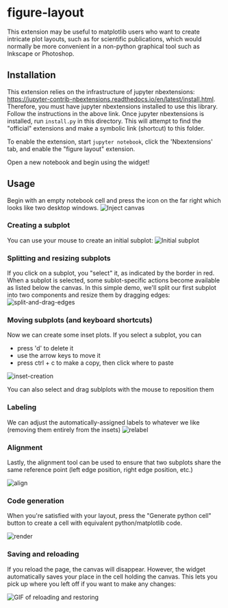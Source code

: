 # figure-layout

This extension may be useful to matplotlib users who want to create intricate plot layouts, such as for scientific publications, which would normally be more convenient in a non-python graphical tool such as Inkscape or Photoshop. 

## Installation
This extension relies on the infrastructure of jupyter nbextensions: https://jupyter-contrib-nbextensions.readthedocs.io/en/latest/install.html. Therefore, you must have jupyter nbextensions installed to use this library. Follow the instructions in the above link. 
Once jupyter nbextensions is installed, run `install.py` in this directory. This will attempt to find the "official" extensions and make a symbolic link (shortcut) to this folder. 

To enable the extension, start `jupyter notebook`, click the 'Nbextensions' tab, and enable the "figure layout" extension.

Open a new notebook and begin using the widget!

## Usage
Begin with an empty notebook cell and press the icon on the far right which looks like two desktop windows. 
![Inject canvas](readme-images/inject-canvas.png)


### Creating a subplot
You can use your mouse to create an initial subplot:
![Initial subplot](readme-images/init-subplot.gif)

### Splitting and resizing subplots
If you click on a subplot, you "select" it, as indicated by the border in red. When a subplot is selected, some sublot-specific actions become available as listed below the canvas. In this simple demo, we'll split our first subplot into two components and resize them by dragging edges:
![split-and-drag-edges](readme-images/split-and-drag-edges.gif)

### Moving subplots (and keyboard shortcuts)
Now we can create some inset plots. If you select a subplot, you can
- press 'd' to delete it
- use the arrow keys to move it
- press ctrl + c to make a copy, then click where to paste

![inset-creation](readme-images/inset-creation.gif)

You can also select and drag sublplots with the mouse to reposition them

### Labeling
We can adjust the automatically-assigned labels to whatever we like (removing them entirely from the insets)
![relabel](readme-images/relabel.gif)

### Alignment
Lastly, the alignment tool can be used to ensure that two subplots share the same reference point (left edge position, right edge position, etc.)

![align](readme-images/align.gif)


### Code generation
When you're satisfied with your layout, press the "Generate python cell" button to create a cell with equivalent python/matplotlib code. 

![render](readme-images/render.gif)

### Saving and reloading
If you reload the page, the canvas will disappear. However, the widget automatically saves your place in the cell holding the canvas. This lets you pick up where you left off if you want to make any changes:

![GIF of reloading and restoring](readme-images/save-and-load.gif)
